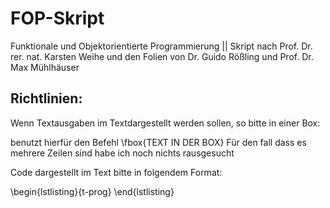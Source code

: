 # FOP-Skript
Funktionale und Objektorientierte Programmierung || Skript nach Prof. Dr. rer. nat. Karsten Weihe und den Folien von Dr. Guido Rößling und Prof. Dr. Max Mühlhäuser

## Richtlinien:

Wenn Textausgaben im Textdargestellt werden sollen, so bitte in einer Box:

benutzt hierfür den Befehl \\fbox{TEXT IN DER BOX}
Für den fall dass es mehrere Zeilen sind habe ich noch nichts rausgesucht

Code dargestellt im Text bitte in folgendem Format:

\\begin{lstlisting}{t<ThemaNummer>-prog<Nummer>}
\\end{lstlisting}
